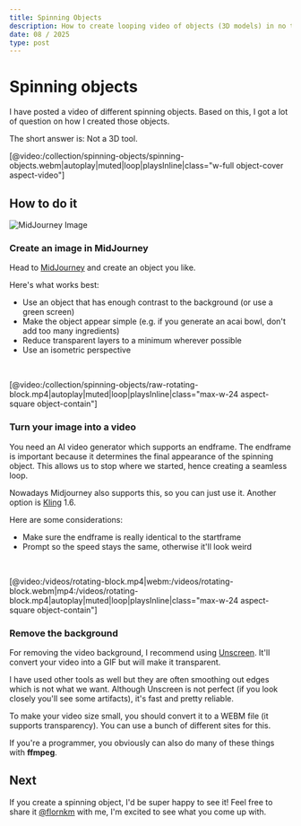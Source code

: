 ```yaml
---
title: Spinning Objects
description: How to create looping video of objects (3D models) in no time
date: 08 / 2025
type: post
---
```


# Spinning objects

I have posted a video of different spinning objects. Based on this, I got a lot of question on how I created those objects.

The short answer is:
Not a 3D tool.

[@video:/collection/spinning-objects/spinning-objects.webm|autoplay|muted|loop|playsInline|class="w-full object-cover aspect-video"]


## How to do it

<img class="w-20" src="/collection/spinning-objects/brick.png" alt="MidJourney Image" />

### Create an image in MidJourney

Head to [MidJourney](https://www.midjourney.com/) and create an object you like.

Here's what works best:
- Use an object that has enough contrast to the background (or use a green screen)
- Make the object appear simple (e.g. if you generate an acai bowl, don't add too many ingredients)
- Reduce transparent layers to a minimum wherever possible
- Use an isometric perspective

<br />


[@video:/collection/spinning-objects/raw-rotating-block.mp4|autoplay|muted|loop|playsInline|class="max-w-24 aspect-square object-contain"]


### Turn your image into a video

You need an AI video generator which supports an endframe. The endframe is important because it determines the final appearance of the spinning object.
This allows us to stop where we started, hence creating a seamless loop.

Nowadays Midjourney also supports this, so you can just use it. Another option is [Kling](https://www.klingai.com/) 1.6.

Here are some considerations:
- Make sure the endframe is really identical to the startframe
- Prompt so the speed stays the same, otherwise it'll look weird

<br />

[@video:/videos/rotating-block.mp4|webm:/videos/rotating-block.webm|mp4:/videos/rotating-block.mp4|autoplay|muted|loop|playsInline|class="max-w-24 aspect-square object-contain"]

### Remove the background

For removing the video background, I recommend using [Unscreen](https://www.unscreen.com/). It'll convert your video into a GIF but will make it transparent.

I have used other tools as well but they are often smoothing out edges which is not what we want.
Although Unscreen is not perfect (if you look closely you'll see some artifacts), it's fast and pretty reliable.

To make your video size small, you should convert it to a WEBM file (it supports transparency). You can use a bunch of different sites for this.

If you're a programmer, you obviously can also do many of these things with **ffmpeg**.

## Next

If you create a spinning object, I'd be super happy to see it! Feel free to share it [@flornkm](https://x.com/flornkm) with me, I'm excited to see what you come up with.
